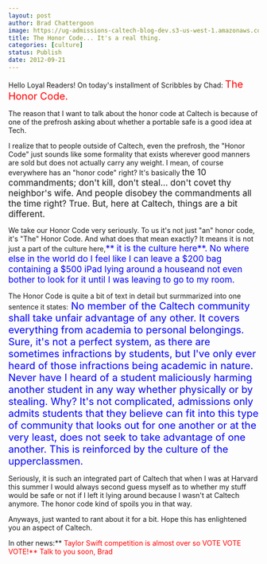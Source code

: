 ```yaml
---
layout: post
author: Brad Chattergoon
image: https://ug-admissions-caltech-blog-dev.s3-us-west-1.amazonaws.com/old_pictures/caltech_as_it_happens/6a0105349b8251970b017c31ea860d970b.jpg
title: The Honor Code... It's a real thing. 
categories: [culture]
status: Publish
date: 2012-09-21
---
```


Hello Loyal Readers! On today's installment of Scribbles by Chad: <span style="font-size: 15pt; color: #ff0000;">The Honor Code.

The reason that I want to talk about the honor code at Caltech is because of one of the prefrosh asking about whether a portable safe is a good idea at Tech.

I realize that to people outside of Caltech, even the prefrosh, the "Honor Code" just sounds like some formality that exists wherever good manners are sold but does not actually carry any weight. I mean, of course everywhere has an "honor code" right? It's basically <span style="font-size: 13pt;">the 10 commandments; don't kill, don't steal... don't covet thy neighbor's wife. And people disobey the commandments all the time right? True. But, here at Caltech, things are a bit different.

We take our Honor Code very seriously. To us it's not just "an" honor code, it's "The" Honor Code. And what does that mean exactly? It means it is not just a part of the culture here,<span style="font-size: 13pt; color: #0000ff;">** it is the culture here**. No where else in the world do I feel like I can leave a $200 bag containing a $500 iPad lying around a houseand not even bother to look for it until I was leaving to go to my room.

The Honor Code is quite a bit of text in detail but surmmarized into one sentence it states:<span style="color: #0000ff;"><span style="font-size: 15pt;"> No member of the Caltech community shall take unfair advantage of any other. It covers everything from academia to personal belongings. Sure, it's not a perfect system, as there are sometimes infractions by students, but I've only ever heard of those infractions being academic in nature. Never have I heard of a student maliciously harming another student in any way whether physically or by stealing. Why? It's not complicated, admissions only admits students that they believe can fit into this type of community that looks out for one another or at the very least, does not seek to take advantage of one another. This is reinforced by the culture of the upperclassmen.

Seriously, it is such an integrated part of Caltech that when I was at Harvard this summer I would always second guess myself as to whether my stuff would be safe or not if I left it lying around because I wasn't at Caltech anymore. The honor code kind of spoils you in that way.

Anyways, just wanted to rant about it for a bit. Hope this has enlightened you an aspect of Caltech.

In other news:** <span style="color: #ff0000;">Taylor Swift competition is almost over so VOTE VOTE VOTE!**
Talk to you soon,
Brad

